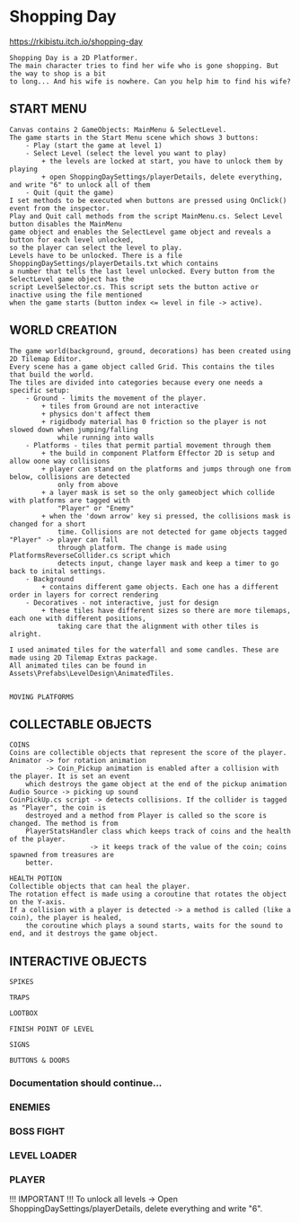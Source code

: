 
# Shopping Day
https://rkibistu.itch.io/shopping-day

	Shopping Day is a 2D Platformer. 
	The main character tries to find her wife who is gone shopping. But the way to shop is a bit 
	to long... And his wife is nowhere. Can you help him to find his wife?
	
## START MENU
	Canvas contains 2 GameObjects: MainMenu & SelectLevel.
	The game starts in the Start Menu scene which shows 3 buttons:
		- Play (start the game at level 1)
		- Select Level (select the level you want to play)
			+ the levels are locked at start, you have to unlock them by playing
			+ open ShoppingDaySettings/playerDetails, delete everything, and write "6" to unlock all of them
		- Quit (quit the game)
	I set methods to be executed when buttons are pressed using OnClick() event from the inspector.
	Play and Quit call methods from the script MainMenu.cs. Select Level button disables the MainMenu
	game object and enables the SelectLevel game object and reveals a button for each level unlocked,
	so the player can select the level to play.
	Levels have to be unlocked. There is a file ShoppingDaySettings/playerDetails.txt which contains 
	a number that tells the last level unlocked. Every button from the SelectLevel game object has the 
	script LevelSelector.cs. This script sets the button active or inactive using the file mentioned
	when the game starts (button index <= level in file -> active).

	
	
## WORLD CREATION
	The game world(background, ground, decorations) has been created using 2D Tilemap Editor.
	Every scene has a game object called Grid. This contains the tiles that build the world.
	The tiles are divided into categories because every one needs a specific setup:
		- Ground - limits the movement of the player.
			+ tiles from Ground are not interactive
			+ physics don't affect them
			+ rigidbody material has 0 friction so the player is not slowed down when jumping/falling 
				while running into walls
		- Platforms - tiles that permit partial movement through them
			+ the build in component Platform Effector 2D is setup and allow oone way collisions
			+ player can stand on the platforms and jumps through one from below, collisions are detected
				only from above
			+ a layer mask is set so the only gameobject which collide with platforms are tagged with
				"Player" or "Enemy"
			+ when the 'down arrow' key si pressed, the collisions mask is changed for a short
				time. Collisions are not detected for game objects tagged "Player" -> player can fall 
				through platform. The change is made using PlatformsReverseCollider.cs script which
				detects input, change layer mask and keep a timer to go back to inital settings.
		- Background 
			+ contains different game objects. Each one has a different order in layers for correct rendering
		- Decoratives - not interactive, just for design
			+ these tiles have different sizes so there are more tilemaps, each one with different positions, 
				taking care that the alignment with other tiles is alright.
	
	I used animated tiles for the waterfall and some candles. These are made using 2D Tilemap Extras package.
	All animated tiles can be found in Assets\Prefabs\LevelDesign\AnimatedTiles.

	
	MOVING PLATFORMS
	
	
## COLLECTABLE OBJECTS

	COINS
	Coins are collectible objects that represent the score of the player. 
	Animator -> for rotation animation
			 -> Coin_Pickup animation is enabled after a collision with the player. It is set an event 
		which destroys the game object at the end of the pickup animation 
	Audio Source -> picking up sound
	CoinPickUp.cs script -> detects collisions. If the collider is tagged as "Player", the coin is
		destroyed and a method from Player is called so the score is changed. The method is from
		PlayerStatsHandler class which keeps track of coins and the health of the player.
						-> it keeps track of the value of the coin; coins spawned from treasures are
		better.
		
	HEALTH POTION
	Collectible objects that can heal the player.
	The rotation effect is made using a coroutine that rotates the object on the Y-axis.
	If a collision with a player is detected -> a method is called (like a coin), the player is healed,
		the coroutine which plays a sound starts, waits for the sound to end, and it destroys the game object.

	
## INTERACTIVE OBJECTS

	SPIKES
	
	TRAPS
	
	LOOTBOX
	
	FINISH POINT OF LEVEL
	
	SIGNS
	
	BUTTONS & DOORS
	
### Documentation should continue...
	
### ENEMIES

### BOSS FIGHT

### LEVEL LOADER

### PLAYER
	

 !!! IMPORTANT !!!
To unlock all levels
	-> Open ShoppingDaySettings/playerDetails, delete everything and write "6".
	
	
	
